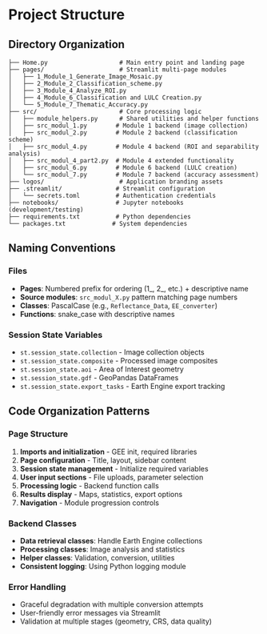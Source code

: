 # Project Structure

## Directory Organization

```
├── Home.py                    # Main entry point and landing page
├── pages/                     # Streamlit multi-page modules
│   ├── 1_Module_1_Generate_Image_Mosaic.py
│   ├── 2_Module_2_Classification_scheme.py
│   ├── 3_Module_4_Analyze_ROI.py
│   ├── 4_Module_6_Classification and LULC Creation.py
│   └── 5_Module_7_Thematic_Accuracy.py
├── src/                       # Core processing logic
│   ├── module_helpers.py      # Shared utilities and helper functions
│   ├── src_modul_1.py        # Module 1 backend (image collection)
│   ├── src_modul_2.py        # Module 2 backend (classification scheme)
│   ├── src_modul_4.py        # Module 4 backend (ROI and separability analysis)
│   ├── src_modul_4_part2.py  # Module 4 extended functionality
│   ├── src_modul_6.py        # Module 6 backend (LULC creation)
│   └── src_modul_7.py        # Module 7 backend (accuracy assessment)
├── logos/                     # Application branding assets
├── .streamlit/               # Streamlit configuration
│   └── secrets.toml          # Authentication credentials
├── notebooks/                # Jupyter notebooks (development/testing)
├── requirements.txt          # Python dependencies
└── packages.txt             # System dependencies
```

## Naming Conventions

### Files
- **Pages**: Numbered prefix for ordering (1_, 2_, etc.) + descriptive name
- **Source modules**: `src_modul_X.py` pattern matching page numbers
- **Classes**: PascalCase (e.g., `Reflectance_Data`, `EE_converter`)
- **Functions**: snake_case with descriptive names

### Session State Variables
- `st.session_state.collection` - Image collection objects
- `st.session_state.composite` - Processed image composites
- `st.session_state.aoi` - Area of Interest geometry
- `st.session_state.gdf` - GeoPandas DataFrames
- `st.session_state.export_tasks` - Earth Engine export tracking

## Code Organization Patterns

### Page Structure
1. **Imports and initialization** - GEE init, required libraries
2. **Page configuration** - Title, layout, sidebar content
3. **Session state management** - Initialize required variables
4. **User input sections** - File uploads, parameter selection
5. **Processing logic** - Backend function calls
6. **Results display** - Maps, statistics, export options
7. **Navigation** - Module progression controls

### Backend Classes
- **Data retrieval classes**: Handle Earth Engine collections
- **Processing classes**: Image analysis and statistics
- **Helper classes**: Validation, conversion, utilities
- **Consistent logging**: Using Python logging module

### Error Handling
- Graceful degradation with multiple conversion attempts
- User-friendly error messages via Streamlit
- Validation at multiple stages (geometry, CRS, data quality)